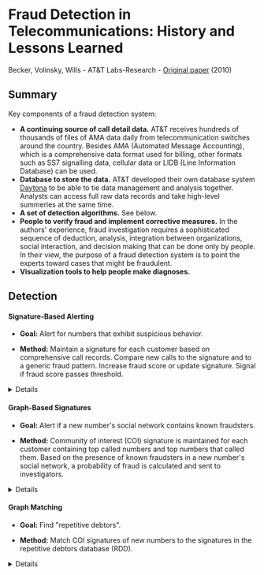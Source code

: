 # Fraud Detection in Telecommunications: History and Lessons Learned
Becker, Volinsky, Wills - AT&T Labs-Research - [Original paper](https://github.com/slaki/labor2017/blob/master/wiki/fraud-telecom-overview/fraud-detection-in-telecom.pdf) (2010)


## Summary

Key components of a fraud detection system:

- **A continuing source of call detail data.** AT&T receives hundreds of thousands of files of AMA data daily from telecommunication switches around the country. Besides AMA (Automated Message Accounting), which is a comprehensive data format used for billing, other formats such as SS7 signalling data, cellular data or LIDB (Line Information Database) can be used.
- **Database to store the data.** AT&T developed their own database system [Daytona](http://www.research.att.com/projects/Daytona/index.html?fbid=R8dDIUGTEIZ) to be able to tie data management and analysis together. Analysts can access full raw data records and take high-level summeries at the same time.
- **A set of detection algorithms.** See below.
- **People to verify fraud and implement corrective measures.** In the authors' experience, fraud investigation
requires a sophisticated sequence of deduction, analysis,
integration between organizations, social interaction, and
decision making that can be done only by people. In their view, the purpose of a fraud detection
system is to point the experts toward cases that might
be fraudulent.
- **Visualization tools to help people make diagnoses.**

## Detection

#### Signature-Based Alerting

- **Goal:** Alert for numbers that exhibit suspicious behavior.

- **Method:** Maintain a signature for each customer based on comprehensive
call records. Compare new calls to the signature and to a generic fraud
pattern. Increase fraud score or update signature. Signal if fraud score
passes threshold.

<details>
  <summary>Details</summary>
  <br>
A signature vector can be kept on record for each customer. The signature
is a statistical summary of the customer's previous behavior containing data
such as calling rate, distribution of calls by day of week, hour of day,
distribution of call duration, regions of the world called, most frequent
countries and phone numbers called, etc. Such information can be stored in
about 500 bytes per customer.

A generic fraud signature is defined. An incoming call is compared both to 
the current signature of the customer
and the generic fraud signature. If it resembles normal usage pattern more,
then its characteristics are used to update the signature. If it
resembles fraudulent usage pattern more, the customer's fraud score is
increased.

Signature-based alerting tends to produce good results at finding changes in
calling patterns that indicate fraud. AT&T uses many simple detection
algorithms rather than one single complex model. Various algorithms may
generate an alert on the same number, and these alerts are combined into a
single case to be investigated.
</details>


#### Graph-Based Signatures 

- **Goal:** Alert if a new number's social network contains known fraudsters.

- **Method:** Community of interest (COI) signature is maintained for each customer
containing top called numbers and top numbers that called them. Based on the
presence of known fraudsters in a new number's social network, a probability
of fraud is calculated and sent to investigators.

<details>
  <summary>Details</summary>
  <br>
Social networks of fraudsters are another source of information that can help
identify fraud cases. The callgraph network is a conceptualization of the 
call detail data as a graph, where nodes are phone numbers and directed edges 
represent communication between them. To extract the social network of each 
customer easily, a community of interest (COI) signature is used.
This includes the top numbers called by the target number and the top numbers 
that call that number. Thus each phone number has its small graph and the
union of these makes up the callgraph network.

COI signatures are updated by a variant of exponential smoothing combining
old top-k edges with the current day's edges. Based on COI signatures a "guilt
by association" application can be developed. For new numbers with suspicious
calling behavior, an extended social network can be built and visualized as a
graph. By coloring the nodes of known fraudulent numbers, probability of fraud
can be calculated for all new numbers and a ranked list can be sent to the 
fraud investigators.
</details>



#### Graph Matching

- **Goal:** Find "repetitive debtors".

- **Method:** Match COI signatures of new numbers to the signatures in the
repetitive debtors database (RDD).

<details>
  <summary>Details</summary>
  <br>
COI signatures has also been useful in tracking down fraudsters who try to 
cover their tracks by changing their phone number, name or address. The 
RDD is designed to keep a running database of COI signatures for this purpose. 
To find such fraudsters, COI signatures on all new accounts 
are built and matched to the signatures in the RDD.

The distance function is based on the overlap between the two graphs and the 
proportion of the overall communication accounted for by those overlapping 
nodes. Two variants are used, both can be efficiently calculated for large
numbers of candidate pairs, thus tens of thousands of new accounts can be tested
daily. The generated case list of suspected "repetitive debtors" can be handed
off for further investigation.
</details>


